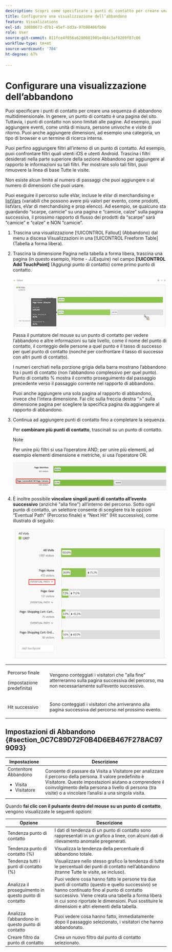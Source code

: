 ```yaml
---
description: Scopri come specificare i punti di contatto per creare una sequenza di abbandono multidimensionale.
title: Configurare una visualizzazione dell’abbandono
feature: Visualizations
exl-id: 3d888673-d7b1-45ef-bd3a-97b98466fb0e
role: User
source-git-commit: 811fce4f056a6280081901e484c3af8209f87c06
workflow-type: tm+mt
source-wordcount: '704'
ht-degree: 67%

---
```


# Configurare una visualizzazione dell’abbandono

Puoi specificare i punti di contatto per creare una sequenza di abbandono multidimensionale. In genere, un punto di contatto è una pagina del sito. Tuttavia, i punti di contatto non sono limitati alle pagine. Ad esempio, puoi aggiungere eventi, come unità di misura, persone univoche e visite di ritorno. Puoi anche aggiungere dimensioni, ad esempio una categoria, un tipo di browser e un termine di ricerca interna.

Puoi perfino aggiungere filtri all’interno di un punto di contatto. Ad esempio, puoi confrontare filtri quali utenti iOS e utenti Android. Trascina i filtri desiderati nella parte superiore della sezione Abbandono per aggiungere al rapporto le informazioni su tali filtri. Per mostrare solo tali filtri, puoi rimuovere la linea di base Tutte le visite.

Non esiste alcun limite al numero di passaggi che puoi aggiungere o al numero di dimensioni che puoi usare.

Puoi eseguire il percorso sulle eVar, incluse le eVar di merchandising e [listVars](https://experienceleague.adobe.com/docs/analytics/implementation/vars/page-vars/page-variables.html?lang=it) (variabili che possono avere più valori per evento, come prodotti, listVars, eVar di merchandising e prop elenco). Ad esempio, se qualcuno sta guardando “scarpe, camicie” su una pagina e “camicie, calze” sulla pagina successiva, il prossimo rapporto di flusso dei prodotti da “scarpe” sarà “camicie” e “calze” e NON “camicie”.

1. Trascina una visualizzazione [!UICONTROL Fallout] (Abbandono) dal menu a discesa Visualizzazioni in una [!UICONTROL Freeform Table] (Tabella a forma libera).

1. Trascina la dimensione Pagina nella tabella a forma libera, trascina una pagina (in questo esempio, Home - JJEsquire) nel campo **[!UICONTROL Add TouchPoint]** (Aggiungi punto di contatto) come primo punto di contatto.

   ![Il menu a discesa Tutte le visite mostra JJEsquire trascinato nel campo Aggiungi punto di contatto.](assets/fallout1.png)

   Passa il puntatore del mouse su un punto di contatto per vedere l’abbandono e altre informazioni su tale livello, come il nome del punto di contatto, il conteggio delle persone a quel punto e il tasso di successo per quel punto di contatto (nonché per confrontare il tasso di successo con altri punti di contatto).

   I numeri cerchiati nella porzione grigia della barra mostrano l’abbandono tra i punti di contatto (non l’abbandono complessivo per quel punto). Punto di contatto % mostra il corretto proseguimento dal passaggio precedente verso il passaggio corrente nel rapporto di abbandono.

   Puoi anche aggiungere una sola pagina al rapporto di abbandono, invece che l’intera dimensione. Fai clic sulla freccia destra “>” sulla dimensione pagina per scegliere la specifica pagina da aggiungere al rapporto di abbandono.

1. Continua ad aggiungere punti di contatto fino a completare la sequenza.

   Per **combinare più punti di contatto**, trascinali su un punto di contatto.

   >[!NOTE]
   >
   >Per unire più filtri si usa l’operatore AND; per unire più elementi, ad esempio elementi dimensione e metriche, si usa l’operatore OR.

   ![I punti di contatto Page:CamerRoll o Page: Camera sono evidenziati.](assets/multiple_obj_touchpoint.png)

1. È inoltre possibile **vincolare singoli punti di contatto all’evento successivo** (anziché &quot;alla fine&quot;) all’interno del percorso. Sotto ogni punto di contatto, un selettore consente di scegliere tra le opzioni “Eventual Path” (Percorso finale) e “Next Hit” (Hit successivo), come illustrato di seguito:

   ![La vista Tutte le visite mostra l’opzione Percorso finale evidenziata. ](assets/next-hit-eventually.png)

<table id="table_A91D99D9364B41929CC5A5BC907E8985"> 
 <tbody> 
  <tr> 
   <td colname="col1"> <p>Percorso finale </p> <p>(impostazione predefinita) </p> </td> 
   <td colname="col2"> <p>Vengono conteggiati i visitatori che "alla fine" atterreranno sulla pagina successiva del percorso, ma non necessariamente sull’evento successivo. </p> </td> 
  </tr> 
  <tr> 
   <td colname="col1"> <p>Hit successivo </p> </td> 
   <td colname="col2"> <p>Sono conteggiati i visitatori che arriveranno alla pagina successiva del percorso nel prossimo evento. </p> </td> 
  </tr> 
 </tbody> 
</table>

## Impostazioni di Abbandono {#section_0C7C89D72F0B4D6EB467F278AC979093}

| Impostazione | Descrizione |
|--- |--- |
| Contenitore Abbandono <ul><li>Visita</li><li>Visitatore</li></ul> | Consente di passare da Visita a Visitatore per analizzare il percorso della persona. Il valore predefinito è Visitatore.  Queste impostazioni aiutano a comprendere il coinvolgimento della persona a livello di persona (tra visite) o a vincolare l’analisi a una singola visita. |

Quando **fai clic con il pulsante destro del mouse su un punto di contatto**, vengono visualizzate le seguenti opzioni:

| Opzione | Descrizione |
|--- |--- |
| Tendenza punto di contatto | I dati di tendenza di un punto di contatto sono rappresentati in un grafico a linee, con alcuni dati di rilevamento anomalie pregenerati. |
| Tendenza punto di contatto (%) | Visualizza la tendenza della percentuale di abbandono totale. |
| Tendenza tutti i punti di contatto (%) | Visualizzare nello stesso grafico la tendenza di tutte le percentuali dei punti di contatto nell’abbandono (tranne Tutte le visite, se incluso). |
| Analizza il proseguimento in questo punto di contatto | Puoi vedere cosa hanno fatto le persone tra due punti di contatto (questo e quello successivo) se hanno continuato fino al punto di contatto successivo. Viene creata una tabella a forma libera in cui sono riportate le dimensioni. Puoi sostituire le dimensioni e altri elementi della tabella. |
| Analizza l’abbandono in questo punto di contatto | Puoi vedere cosa hanno fatto, immediatamente dopo il passaggio selezionato, i visitatori che hanno abbandonato. |
| Creare filtro da punto di contatto | Crea un nuovo filtro dal punto di contatto selezionato. |
